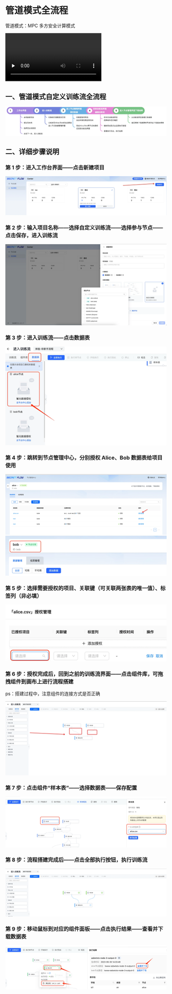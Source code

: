 # 管道模式全流程

管道模式：MPC 多方安全计算模式

<video id="video" controls="" preload="none">
<source id="mp4" src="https://secretflow-public.oss-cn-hangzhou.aliyuncs.com/tutorial-video/pipeline_custom.mp4" type="video/mp4">
</video>

## 一、管道模式自定义训练流全流程

![Process1](../imgs/process2.jpeg)

## 二、详细步骤说明

### 第 1 步：进入工作台界面——点击新建项目

![Step2.1](../imgs/step2-1.png)

### 第 2 步：输入项目名称——选择自定义训练流——选择参与节点——点击保存，进入训练流

![Step2.2](../imgs/step2-2.png)

### 第 3 步：进入训练流——点击数据表

![Step2.3](../imgs/step2-3.png)

### 第 4 步：跳转到节点管理中心，分别授权 Alice、Bob 数据表给项目使用

![Step2.4](../imgs/step2-4.png)
![Step2.4.2](../imgs/step2-4-2.png)

### 第 5 步：选择需要授权的项目、关联键（可关联两张表的唯一值）、标签列（非必填）

![Step2.5](../imgs/step2-5.png)

### 第 6 步：授权完成后，回到之前的训练流界面——点击组件库，可拖拽组件到画布上进行流程搭建

ps：搭建过程中，注意组件的连接方式是否正确

![Step2.6](../imgs/step2-6.png)

### 第 7 步：点击组件“样本表”——选择数据表——保存配置

![Step2.7](../imgs/step2-7.png)

### 第 8 步：流程搭建完成后——点击全部执行按钮，执行训练流

![Step2.8](../imgs/step2-8.png)

### 第 9 步：移动鼠标到对应的组件面板——点击执行结果——查看并下载数据表

![Step2.9](../imgs/step2-9.png)